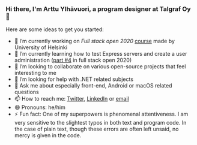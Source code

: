 ### Hi there, I'm Arttu Ylhävuori, a program designer at Talgraf Oy 👋

Here are some ideas to get you started:

- 🔭 I’m currently working on _Full stack open 2020_ [course](https://fullstackopen.com/en) made by University of Helsinki
- 🌱 I’m currently learning how to test Express servers and create a user administration ([part #4](https://fullstackopen.com/en/part4) in full stack open 2020)
- 👯 I’m looking to collaborate on various open-source projects that feel interesting to me
- 🤔 I’m looking for help with .NET related subjects
- 💬 Ask me about especially front-end, Android or macOS related questions
- 📫 How to reach me: [Twitter](https://twitter.com/arttuylh), [LinkedIn](https://www.linkedin.com/in/arttuylh/) or [email](mailto:arttu.ylhavuori(a)hotmail.com)
- 😄 Pronouns: he/him
- ⚡ Fun fact: One of my superpowers is phenomenal attentiveness. I am very sensitive to the slightest typos in both text and program code. In the case of plain text, though these errors are often left unsaid, no mercy is given in the code.
